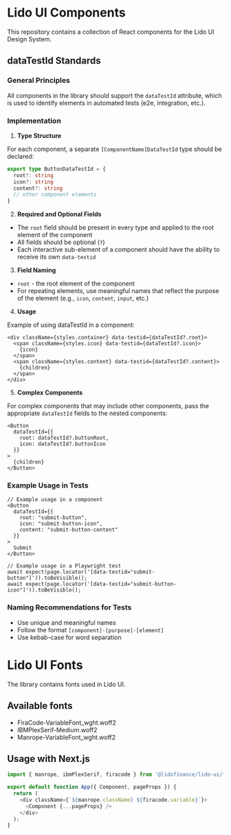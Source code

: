 # Lido UI Components

This repository contains a collection of React components for the Lido UI Design System.

## dataTestId Standards

### General Principles

All components in the library should support the `dataTestId` attribute, which is used to identify elements in automated tests (e2e, integration, etc.).

### Implementation

1. **Type Structure**

For each component, a separate `[ComponentName]DataTestId` type should be declared:

```typescript
export type ButtonDataTestId = {
  root?: string
  icon?: string
  content?: string
  // other component elements
}
```

2. **Required and Optional Fields**

- The `root` field should be present in every type and applied to the root element of the component
- All fields should be optional (`?`)
- Each interactive sub-element of a component should have the ability to receive its own `data-testid`

3. **Field Naming**

- `root` - the root element of the component
- For repeating elements, use meaningful names that reflect the purpose of the element (e.g., `icon`, `content`, `input`, etc.)

4. **Usage**

Example of using dataTestId in a component:

```tsx
<div className={styles.container} data-testid={dataTestId?.root}>
  <span className={styles.icon} data-testid={dataTestId?.icon}>
    {icon}
  </span>
  <span className={styles.content} data-testid={dataTestId?.content}>
    {children}
  </span>
</div>
```

5. **Complex Components**

For complex components that may include other components, pass the appropriate `dataTestId` fields to the nested components:

```tsx
<Button 
  dataTestId={{
    root: dataTestId?.buttonRoot,
    icon: dataTestId?.buttonIcon
  }}
>
  {children}
</Button>
```

### Example Usage in Tests

```tsx
// Example usage in a component
<Button
  dataTestId={{
    root: "submit-button",
    icon: "submit-button-icon",
    content: "submit-button-content"
  }}
>
  Submit
</Button>

// Example usage in a Playwright test
await expect(page.locator('[data-testid="submit-button"]')).toBeVisible();
await expect(page.locator('[data-testid="submit-button-icon"]')).toBeVisible();
```

### Naming Recommendations for Tests

- Use unique and meaningful names
- Follow the format `[component]-[purpose]-[element]`
- Use kebab-case for word separation

# Lido UI Fonts

The library contains fonts used in Lido UI.

## Available fonts

- FiraCode-VariableFont_wght.woff2
- IBMPlexSerif-Medium.woff2
- Manrope-VariableFont_wght.woff2


## Usage with Next.js


```js
import { manrope, ibmPlexSerif, firacode } from '@lidofinance/lido-ui/fonts';

export default function App({ Component, pageProps }) {
  return (
    <div className={`${manrope.className} ${firacode.variable}`}>
      <Component {...pageProps} />
    </div>
  );
}
``` 